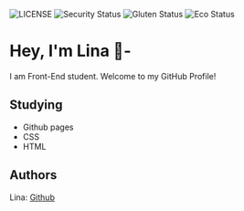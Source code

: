![LICENSE](https://img.shields.io/badge/license-MIT-blue.svg?style=flat-square)
![Security Status](https://img.shields.io/security-headers?label=Security&url=https%3A%2F%2Fgithub.com&style=flat-square)
![Gluten Status](https://img.shields.io/badge/Gluten-Free-green.svg)
![Eco Status](https://img.shields.io/badge/ECO-Friendly-green.svg)

# Hey, I'm Lina 🙌-

I am Front-End student. Welcome to my GitHub Profile!

## Studying

- Github pages
- CSS
- HTML


## Authors

Lina: [Github](https://github.com/linajja)
